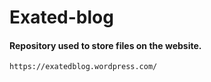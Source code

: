 # Exated-blog

#### Repository used to store files on the website.
    https://exatedblog.wordpress.com/
